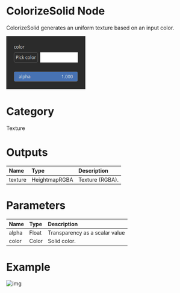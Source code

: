 
ColorizeSolid Node
==================


ColorizeSolid generates an uniform texture based on an input color.



![img](../../images/nodes/ColorizeSolid_settings.png)


# Category


Texture
# Outputs

|Name|Type|Description|
| :--- | :--- | :--- |
|texture|HeightmapRGBA|Texture (RGBA).|

# Parameters

|Name|Type|Description|
| :--- | :--- | :--- |
|alpha|Float|Transparency as a scalar value|
|color|Color|Solid color.|

# Example


![img](../../images/nodes/ColorizeSolid.png)

